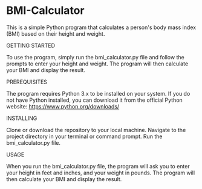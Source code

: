 # BMI-Calculator
This is a simple Python program that calculates a person's body mass index (BMI) based on their height and weight.

GETTING STARTED

To use the program, simply run the bmi_calculator.py file and follow the prompts to enter your height and weight. The program will then calculate your BMI and display the result.

PREREQUISITES

The program requires Python 3.x to be installed on your system. If you do not have Python installed, you can download it from the official Python website: https://www.python.org/downloads/

INSTALLING

Clone or download the repository to your local machine. Navigate to the project directory in your terminal or command prompt. Run the bmi_calculator.py file.

USAGE

When you run the bmi_calculator.py file, the program will ask you to enter your height in feet and inches, and your weight in pounds. The program will then calculate your BMI and display the result.
